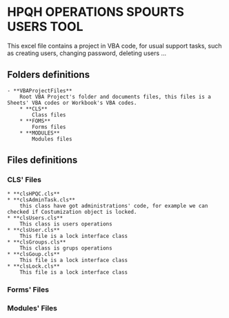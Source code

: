 # HPQH OPERATIONS SPOURTS USERS TOOL


This excel file contains a project in VBA code, for usual support tasks, such as creating users, changing password, deleting users ...

## Folders definitions

    - **VBAProjectFiles**
        Root VBA Project's folder and documents files, this files is a Sheets' VBA codes or Workbook's VBA codes. 
        * **CLS**
            Class files
        * **FOMS**
            Forms files
        * **MODULES**
            Modules files

## Files definitions
### CLS' Files

    * **clsHPQC.cls**
    * **clsAdminTask.cls**
        this class have got administrations' code, for example we can checked if Costumization object is locked. 
    * **clsUsers.cls**
        This class is users operations
    * **clsUser.cls**
        This file is a lock interface class 
    * **clsGroups.cls**
        This class is grups operations
    * **clsGoup.cls**
        This file is a lock interface class 
    * **clsLock.cls**
        This file is a lock interface class 
    

### Forms' Files

### Modules' Files



